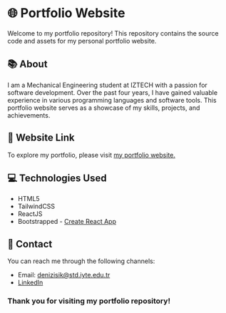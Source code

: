 # 🌐 Portfolio Website

Welcome to my portfolio repository! This repository contains the source code and assets for my personal portfolio website.

## 📚 About

I am a Mechanical Engineering student at IZTECH with a passion for software development. Over the past four years, I have gained valuable experience in various programming languages and software tools. This portfolio website serves as a showcase of my skills, projects, and achievements.

## 🔗 Website Link

To explore my portfolio, please visit [my portfolio website.](https://laurance18.github.io/portfolio/)

## 💻 Technologies Used

- HTML5
- TailwindCSS
- ReactJS
- Bootstrapped - [Create React App](https://github.com/facebook/create-react-app)

## 📧 Contact

You can reach me through the following channels:

- Email: denizisik@std.iyte.edu.tr
- [LinkedIn](https://www.linkedin.com/in/deniz-isik-me/)


### Thank you for visiting my portfolio repository!
